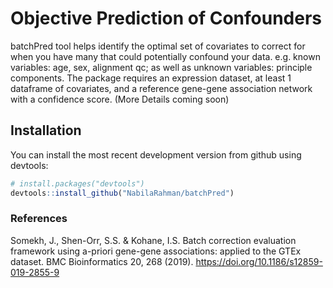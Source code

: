 # Objective Prediction of Confounders
batchPred tool helps identify the optimal set of covariates to correct for when you have many that could potentially confound your data. e.g. known variables: age, sex, alignment qc; as well as unknown variables: principle components. The package requires an expression dataset, at least 1 dataframe of covariates, and a reference gene-gene association network with a confidence score. (More Details coming soon)

## Installation
You can install the most recent development version from github
using devtools:

``` r
# install.packages("devtools")
devtools::install_github("NabilaRahman/batchPred")
```

### References 
Somekh, J., Shen-Orr, S.S. & Kohane, I.S. Batch correction evaluation framework using a-priori gene-gene associations: applied to the GTEx dataset. BMC Bioinformatics 20, 268 (2019). https://doi.org/10.1186/s12859-019-2855-9

